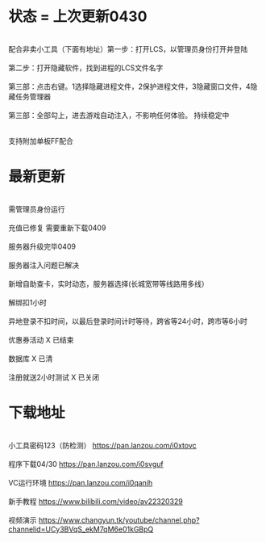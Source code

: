 

# 状态 = 上次更新0430

</br> 配合非卖小工具（下面有地址）第一步：打开LCS，以管理员身份打开并登陆</br>
</br> 第二步：打开隐藏软件，找到进程的LCS文件名字</br>
</br> 第三部：点击右键。1选择隐藏进程文件，2保护进程文件，3隐藏窗口文件，4隐藏任务管理器</br>
</br> 第三部：全部勾上，进去游戏自动注入，不影响任何体验。 持续稳定中</br>

</br> 支持附加单板FF配合 </br>

# 最新更新
 
</br> 需管理员身份运行</br>
</br> 充值已修复 需要重新下载0409</br>
</br> 服务器升级完毕0409</br>
</br> 服务器注入问题已解决</br>
</br> 新增自助查卡，实时动态，服务器选择(长城宽带等线路用多线）</br>
</br> 解绑扣1小时</br>
</br> 异地登录不扣时间，以最后登录时间计时等待，跨省等24小时，跨市等6小时</br> 
</br> 优惠券活动 X 已结束</br>
</br> 数据库 X 已清</br>
</br> 注册就送2小时测试 X 已关闭</br>


# 下载地址 

</br>小工具密码123（防检测） https://pan.lanzou.com/i0xtovc</br>
</br>程序下载04/30 https://pan.lanzou.com/i0svguf</br>
</br>VC运行环境 https://pan.lanzou.com/i0qanih</br>
</br> 新手教程 https://www.bilibili.com/video/av22320329 </br>
</br> 视频演示 https://www.changyun.tk/youtube/channel.php?channelid=UCy3BVqS_ekM7qM6e01kGBpQ</br>
 
